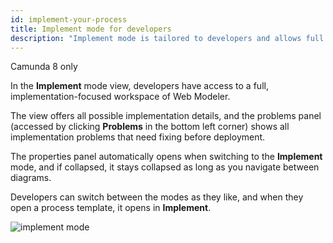 ```yaml
---
id: implement-your-process
title: Implement mode for developers
description: "Implement mode is tailored to developers and allows full access to an implementation-focused workspace."
---
```


<span class="badge badge--cloud">Camunda 8 only</span>

In the **Implement** mode view, developers have access to a full, implementation-focused workspace of Web Modeler.

The view offers all possible implementation details, and the problems panel (accessed by clicking **Problems** in the bottom left corner) shows all implementation problems that need fixing before deployment.

The properties panel automatically opens when switching to the **Implement** mode, and if collapsed, it stays collapsed as long as you navigate between diagrams.

Developers can switch between the modes as they like, and when they open a process template, it opens in **Implement**.

![implement mode](../img/implement-mode.png)
